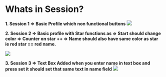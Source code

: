 # Whats in Session?

**1. Session 1 => Basic Profile which non functional buttons** 
![](https://flutter.dev/assets/ui/layout/lakes-2e8707102ca4f56f44e40ce3703606e1600ac1574fe5544c0f2d96f966bed853.jpg)

**2. Session 2 => Basic profile with Star functions as => Start should change color => Counter on star ++ => Name should also have same color as star ie red star == red name.** 

![](https://flutter.dev/assets/ui/favorited-not-favorited-e819c6dfba41b33418caa51282b524f04c12ec5217c41b19cefed685fb4d814b.png)

**3. Session 3 => Text Box Added when you enter name in text box and press set it should set that same text in name field**
![](https://miro.medium.com/max/1222/1*QWSG1g9YYzo1yCsVbfGDwA.png)

